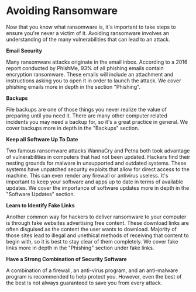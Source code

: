 # Avoiding Ransomware

Now that you know what ransomware is, it's important to take steps to ensure
you're never a victim of it.  Avoiding ransomware involves an understanding of
the many vulnerabilities that can lead to an attack. 

**Email Security**

Many ransomware attacks originate in the email inbox.  According to a 2016
report conducted by PhishMe, 93% of all phishing emails contain encryption
ransomware. These emails will include an attachment and instructions asking you
to open it in order to launch the attack.  We cover phishing emails more in
depth in the section "Phishing".

**Backups**
 
File backups are one of those things you never realize the value of preparing
until you need it. There are many other computer related incidents you may need
a backup for, so it's a great practice in general. We cover backups more in
depth in the "Backups" section. 

**Keep all Software Up To Date**

Two famous ransomware attacks WannaCry and Petna both took advantage of
vulnerabilities in computers that had not been updated. Hackers find their
nesting grounds for malware in unsupported and outdated systems. These systems
have unpatched security exploits that allow for direct access to the machine.
This can even render any firewall or antivirus useless. It's important to keep
your software and apps up to date in terms of available updates. We cover the
importance of software updates more in depth in the "Software Updates" section. 

**Learn to Identify Fake Links**

Another common way for hackers to deliver ransomware to your computer is
through fake websites advertising free content. These download links are often
disguised as the content the user wants to download. Majority of those sites
lead to illegal and unethical methods of receiving that content to begin with,
so it is best to stay clear of them completely. We cover fake links more in
depth in the "Phishing" section under fake links. 


**Have a Strong Combination of Security Software** 

A combination of a firewall, an anti-virus program, and an anti-malware program
is recommended to help protect you. However, even the best of the best is not
always guaranteed to save you from every attack.
